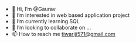 - 👋 Hi, I’m @Gaurav
- 👀 I’m interested in web based application project 
- 🌱 I’m currently learning SQL
- 💞️ I’m looking to collaborate on ...
- 📫 How to reach me tiwariji571@gmail.com 

<!---
GKT806/GKT806 is a ✨ special ✨ repository because its `README.md` (this file) appears on your GitHub profile.
You can click the Preview link to take a look at your changes.
--->

